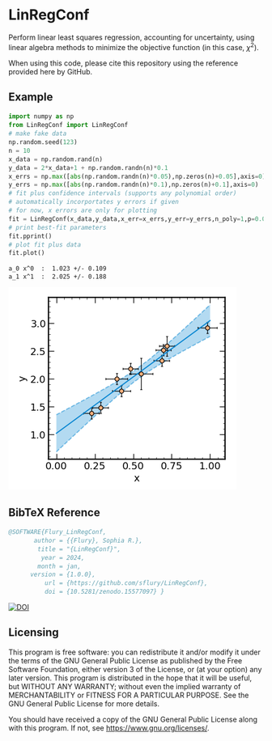 # LinRegConf
Perform linear least squares regression, accounting for uncertainty, using linear algebra methods to minimize the objective function
(in this case, $\chi^2$).

When using this code, please cite this repository using the reference provided here by GitHub.

## Example
``` python
import numpy as np
from LinRegConf import LinRegConf
# make fake data
np.random.seed(123)
n = 10
x_data = np.random.rand(n)
y_data = 2*x_data+1 + np.random.randn(n)*0.1
x_errs = np.max([abs(np.random.randn(n)*0.05),np.zeros(n)+0.05],axis=0)
y_errs = np.max([abs(np.random.randn(n)*0.1),np.zeros(n)+0.1],axis=0)
# fit plus confidence intervals (supports any polynomial order)
# automatically incorportates y errors if given
# for now, x errors are only for plotting
fit = LinRegConf(x_data,y_data,x_err=x_errs,y_err=y_errs,n_poly=1,p=0.05)
# print best-fit parameters
fit.pprint()
# plot fit plus data
fit.plot()
```
```
a_0 x^0  :  1.023 +/- 0.109
a_1 x^1  :  2.025 +/- 0.188
```
![image of a linear fit to data with 95% confidence intervals](LinRegConf.png "LinRegConf fit")

## BibTeX Reference
``` bibtex
@SOFTWARE{Flury_LinRegConf,
       author = {{Flury}, Sophia R.},
        title = "{LinRegConf}",
         year = 2024,
        month = jan,
      version = {1.0.0},
          url = {https://github.com/sflury/LinRegConf},
          doi = {10.5281/zenodo.15577097} }
```

[![DOI](https://zenodo.org/badge/738698393.svg)](https://doi.org/10.5281/zenodo.15577097)

## Licensing
This program is free software: you can redistribute it and/or modify it under the terms of the GNU General Public License as published by the Free Software Foundation, either version 3 of the License, or (at your option) any later version. This program is distributed in the hope that it will be useful, but WITHOUT ANY WARRANTY; without even the implied warranty of MERCHANTABILITY or FITNESS FOR A PARTICULAR PURPOSE. See the GNU General Public License for more details.

You should have received a copy of the GNU General Public License along with this program. If not, see <https://www.gnu.org/licenses/>.
